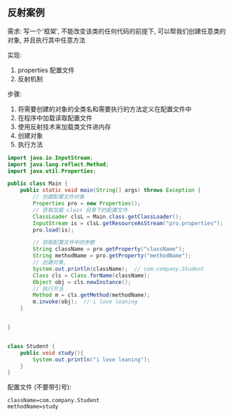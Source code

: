 ## 反射案例

需求: 写一个'框架', 不能改变该类的任何代码的前提下, 可以帮我们创建任意类的对象, 并且执行其中任意方法

实现: 

1. properties 配置文件
2. 反射机制

步骤: 

1. 将需要创建的对象的全类名和需要执行的方法定义在配置文件中
2. 在程序中加载读取配置文件
3. 使用反射技术来加载类文件进内存
4. 创建对象
5. 执行方法



```java
import java.io.InputStream;
import java.lang.reflect.Method;
import java.util.Properties;

public class Main {
    public static void main(String[] args) throws Exception {
        // 创建配置文件对象
        Properties pro = new Properties();
        // 获取加载 class 目录下的配置文件
        ClassLoader clsL = Main.class.getClassLoader();
        InputStream is = clsL.getResourceAsStream("pro.properties");
        pro.load(is);

        // 获取配置文件中的参数
        String className = pro.getProperty("className");
        String methodName = pro.getProperty("methodName");
        // 创建对象,
        System.out.println(className);  // com.company.Student
        Class cls = Class.forName(className);
        Object obj = cls.newInstance();
        // 执行方法
        Method m = cls.getMethod(methodName);
        m.invoke(obj);  // i love leaning
    }


}


class Student {
    public void study(){
        System.out.println("i love leaning");
    }
}
```



配置文件 (不要带引号):

```properties
className=com.company.Student
methodName=study
```







